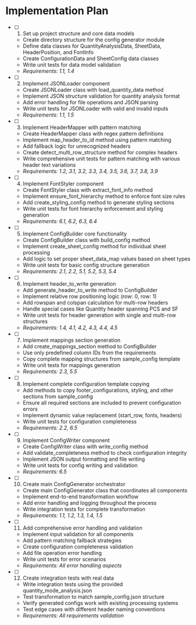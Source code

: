 # Implementation Plan

- [ ] 1. Set up project structure and core data models




  - Create directory structure for the config generator module
  - Define data classes for QuantityAnalysisData, SheetData, HeaderPosition, and FontInfo
  - Create ConfigurationData and SheetConfig data classes
  - Write unit tests for data model validation
  - _Requirements: 1.1, 1.4_

- [ ] 2. Implement JSONLoader component
  - Create JSONLoader class with load_quantity_data method
  - Implement JSON structure validation for quantity analysis format
  - Add error handling for file operations and JSON parsing
  - Write unit tests for JSONLoader with valid and invalid inputs
  - _Requirements: 1.1, 1.5_

- [ ] 3. Implement HeaderMapper with pattern matching
  - Create HeaderMapper class with regex pattern definitions
  - Implement map_header_to_id method using pattern matching
  - Add fallback logic for unrecognized headers
  - Create detect_multi_row_structure method for complex headers
  - Write comprehensive unit tests for pattern matching with various header text variations
  - _Requirements: 1.2, 3.1, 3.2, 3.3, 3.4, 3.5, 3.6, 3.7, 3.8, 3.9_

- [ ] 4. Implement FontStyler component
  - Create FontStyler class with extract_font_info method
  - Implement ensure_font_hierarchy method to enforce font size rules
  - Add create_styling_config method to generate styling sections
  - Write unit tests for font hierarchy enforcement and styling generation
  - _Requirements: 6.1, 6.2, 6.3, 6.4_

- [ ] 5. Implement ConfigBuilder core functionality
  - Create ConfigBuilder class with build_config method
  - Implement create_sheet_config method for individual sheet processing
  - Add logic to set proper sheet_data_map values based on sheet types
  - Write unit tests for basic config structure generation
  - _Requirements: 2.1, 2.2, 5.1, 5.2, 5.3, 5.4_

- [ ] 6. Implement header_to_write generation
  - Add generate_header_to_write method to ConfigBuilder
  - Implement relative row positioning logic (row: 0, row: 1)
  - Add rowspan and colspan calculation for multi-row headers
  - Handle special cases like Quantity header spanning PCS and SF
  - Write unit tests for header generation with single and multi-row structures
  - _Requirements: 1.4, 4.1, 4.2, 4.3, 4.4, 4.5_

- [ ] 7. Implement mappings section generation
  - Add create_mappings_section method to ConfigBuilder
  - Use only predefined column IDs from the requirements
  - Copy complete mapping structures from sample_config template
  - Write unit tests for mappings generation
  - _Requirements: 2.3, 5.5_

- [ ] 8. Implement complete configuration template copying
  - Add methods to copy footer_configurations, styling, and other sections from sample_config
  - Ensure all required sections are included to prevent configuration errors
  - Implement dynamic value replacement (start_row, fonts, headers)
  - Write unit tests for configuration completeness
  - _Requirements: 2.2, 6.5_

- [ ] 9. Implement ConfigWriter component
  - Create ConfigWriter class with write_config method
  - Add validate_completeness method to check configuration integrity
  - Implement JSON output formatting and file writing
  - Write unit tests for config writing and validation
  - _Requirements: 6.5_

- [ ] 10. Create main ConfigGenerator orchestrator
  - Create main ConfigGenerator class that coordinates all components
  - Implement end-to-end transformation workflow
  - Add error handling and logging throughout the process
  - Write integration tests for complete transformation
  - _Requirements: 1.1, 1.2, 1.3, 1.4, 1.5_

- [ ] 11. Add comprehensive error handling and validation
  - Implement input validation for all components
  - Add pattern matching fallback strategies
  - Create configuration completeness validation
  - Add file operation error handling
  - Write unit tests for error scenarios
  - _Requirements: All error handling aspects_

- [ ] 12. Create integration tests with real data
  - Write integration tests using the provided quantity_mode_analysis.json
  - Test transformation to match sample_config.json structure
  - Verify generated configs work with existing processing systems
  - Test edge cases with different header naming conventions
  - _Requirements: All requirements validation_